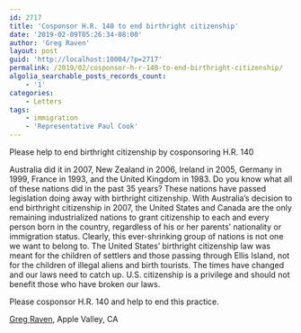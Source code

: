 ```yaml
---
id: 2717
title: 'Cosponsor H.R. 140 to end birthright citizenship'
date: '2019-02-09T05:26:34-08:00'
author: 'Greg Raven'
layout: post
guid: 'http://localhost:10004/?p=2717'
permalink: /2019/02/cosponsor-h-r-140-to-end-birthright-citizenship/
algolia_searchable_posts_records_count:
    - '1'
categories:
    - Letters
tags:
    - immigration
    - 'Representative Paul Cook'
---
```


Please help to end birthright citizenship by cosponsoring H.R. 140

Australia did it in 2007, New Zealand in 2006, Ireland in 2005, Germany in 1999, France in 1993, and the United Kingdom in 1983. Do you know what all of these nations did in the past 35 years? These nations have passed legislation doing away with birthright citizenship. With Australia’s decision to end birthright citizenship in 2007, the United States and Canada are the only remaining industrialized nations to grant citizenship to each and every person born in the country, regardless of his or her parents’ nationality or immigration status. Clearly, this ever-shrinking group of nations is not one we want to belong to. The United States’ birthright citizenship law was meant for the children of settlers and those passing through Ellis Island, not for the children of illegal aliens and birth tourists. The times have changed and our laws need to catch up. U.S. citizenship is a privilege and should not benefit those who have broken our laws.

Please cosponsor H.R. 140 and help to end this practice.

[Greg Raven](https://www.gregraven.org/), Apple Valley, CA